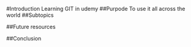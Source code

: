 #Introduction
Learning GIT in udemy
##Purpode
To use it all across the world
##Subtopics

##Future resources

##Conclusion